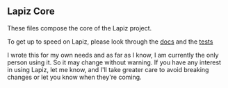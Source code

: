 ## Lapiz Core
These files compose the core of the Lapiz project.

To get up to speed on Lapiz, please look through the
[docs](https://github.com/Lapiz-js/docs) and the
[tests](https://github.com/Lapiz-js/core/tree/master/tests)

I wrote this for my own needs and as far as I know, I am currently the only
person using it. So it may change without warning. If you have any interest in
using Lapiz, let me know, and I'll take greater care to avoid breaking changes
or let you know when they're coming.